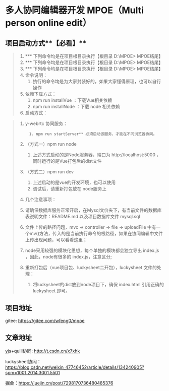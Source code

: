 # 多人协同编辑器开发 MPOE（Multi person online edit）

## 项目启动方式**【必看】**

> 1. *** 下列命令均是在项目根目录执行【根目录  D:\MPOE>  MPOE结尾】
> 2. *** 下列命令均是在项目根目录执行【根目录  D:\MPOE>  MPOE结尾】
> 3. *** 下列命令均是在项目根目录执行【根目录  D:\MPOE>  MPOE结尾】
> 4. 命令说明：
>    1. 执行的命令均是为大家封装好的，如果大家懂得原理，也可以自行操作
> 5. 依赖下载方式：
>    1. npm run installVue ：下载Vue相关依赖
>    2. npm run installNode ：下载 node 相关依赖
> 6. 启动方式：

>    1.  y-webrtc 协同服务：
>
>       ​	1. npm run startServer** 必须启动该服务，才能在不同浏览器协同。
>
>    2. （方式一）npm run node 
>
>       1.  上述方式启动的是Node服务器，端口为 http://localhost:5000 ，同时运行的是Vue打包后的dist文件
>
>    3. （方式二）npm run dev
>
>       1.  上述启动的是vue的开发环境，也可以使用
>       2.  调试后，请重新打包放在 node服务上
>
>    4. 几个注意事项：
>
>    5. 请确保数据库服务正常开启，在Mysql文价夹下，有当前文件的数据库表说明文件：README.md 以及项目数据库文件 mysql.sql
>
>    6. 文件上传的路径问题，mvc -> controller -> file -> uploadFile 中有一个mv()方法，传入的是当前执行命令的根路径，如果在协同编辑中文件上传出现问题，可以看看这里；
>
>    7. node采用较强的模块化思想，每个单独的模块都会独立导出 index.js ，因此，node有很多的 index.js，注意区分;
>
>    8. 重新打包后（vue项目包、luckysheet二开包），luckysheet 文件的处理：
>
>       1. 将luckysheet的dist放到node项目下，确保 index.html 引用正确的 luckysheet 即可。

## 项目地址

gitee: https://gitee.com/wfeng0/mpoe

## 文章地址

yjs+quill协同: http://t.csdn.cn/x7xhk

luckysheet协同：https://blog.csdn.net/weixin_47746452/article/details/134240905?spm=1001.2014.3001.5501

掘金：https://juejin.cn/post/7298170736480485376